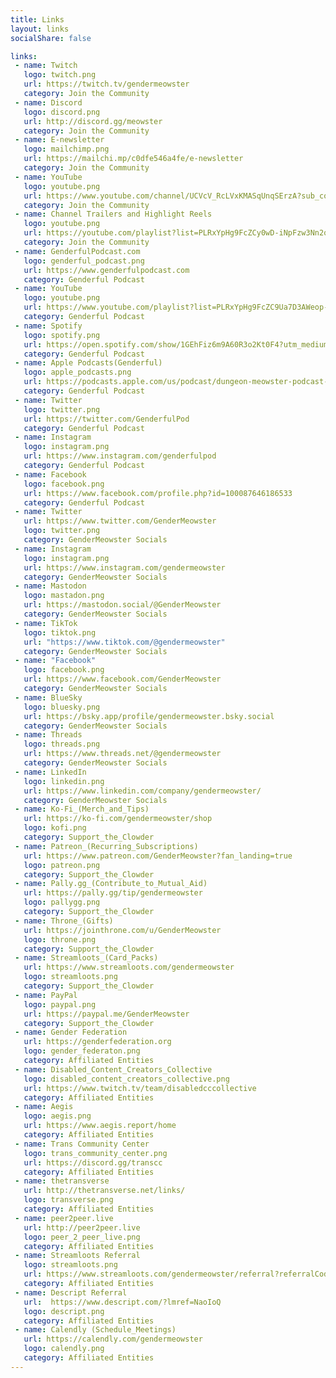 ```yaml
---
title: Links
layout: links
socialShare: false

links:
 - name: Twitch
   logo: twitch.png
   url: https://twitch.tv/gendermeowster
   category: Join the Community 
 - name: Discord
   logo: discord.png
   url: http://discord.gg/meowster
   category: Join the Community 
 - name: E-newsletter
   logo: mailchimp.png
   url: https://mailchi.mp/c0dfe546a4fe/e-newsletter
   category: Join the Community
 - name: YouTube
   logo: youtube.png
   url: https://www.youtube.com/channel/UCVcV_RcLVxKMASqUnqSErzA?sub_confirmation=1
   category: Join the Community
 - name: Channel Trailers and Highlight Reels
   logo: youtube.png
   url: https://youtube.com/playlist?list=PLRxYpHg9FcZCy0wD-iNpFzw3Nn2qMmc8q
   category: Join the Community
 - name: GenderfulPodcast.com
   logo: genderful_podcast.png
   url: https://www.genderfulpodcast.com
   category: Genderful Podcast
 - name: YouTube
   logo: youtube.png
   url: https://www.youtube.com/playlist?list=PLRxYpHg9FcZC9Ua7D3AWeop-IkuDxAs9c
   category: Genderful Podcast
 - name: Spotify
   logo: spotify.png
   url: https://open.spotify.com/show/1GEhFiz6m9A60R3o2Kt0F4?utm_medium=share&utm_source=linktree
   category: Genderful Podcast
 - name: Apple Podcasts(Genderful)
   logo: apple_podcasts.png
   url: https://podcasts.apple.com/us/podcast/dungeon-meowster-podcast-network/id1533080603
   category: Genderful Podcast
 - name: Twitter
   logo: twitter.png
   url: https://twitter.com/GenderfulPod
   category: Genderful Podcast
 - name: Instagram
   logo: instagram.png
   url: https://www.instagram.com/genderfulpod
   category: Genderful Podcast
 - name: Facebook
   logo: facebook.png
   url: https://www.facebook.com/profile.php?id=100087646186533
   category: Genderful Podcast
 - name: Twitter
   url: https://www.twitter.com/GenderMeowster
   logo: twitter.png
   category: GenderMeowster Socials
 - name: Instagram
   logo: instagram.png
   url: https://www.instagram.com/gendermeowster
   category: GenderMeowster Socials
 - name: Mastodon
   logo: mastadon.png
   url: https://mastodon.social/@GenderMeowster
   category: GenderMeowster Socials
 - name: TikTok
   logo: tiktok.png
   url: "https://www.tiktok.com/@gendermeowster"
   category: GenderMeowster Socials
 - name: "Facebook"
   logo: facebook.png
   url: https://www.facebook.com/GenderMeowster
   category: GenderMeowster Socials
 - name: BlueSky
   logo: bluesky.png
   url: https://bsky.app/profile/gendermeowster.bsky.social
   category: GenderMeowster Socials
 - name: Threads
   logo: threads.png
   url: https://www.threads.net/@gendermeowster
   category: GenderMeowster Socials
 - name: LinkedIn
   logo: linkedin.png
   url: https://www.linkedin.com/company/gendermeowster/
   category: GenderMeowster Socials
 - name: Ko-Fi_(Merch_and_Tips)
   url: https://ko-fi.com/gendermeowster/shop
   logo: kofi.png
   category: Support_the_Clowder
 - name: Patreon_(Recurring_Subscriptions)
   url: https://www.patreon.com/GenderMeowster?fan_landing=true
   logo: patreon.png
   category: Support_the_Clowder
 - name: Pally.gg_(Contribute_to_Mutual_Aid)
   url: https://pally.gg/tip/gendermeowster
   logo: pallygg.png
   category: Support_the_Clowder
 - name: Throne_(Gifts)
   url: https://jointhrone.com/u/GenderMeowster
   logo: throne.png
   category: Support_the_Clowder
 - name: Streamloots_(Card_Packs)
   url: https://www.streamloots.com/gendermeowster
   logo: streamloots.png
   category: Support_the_Clowder
 - name: PayPal
   logo: paypal.png
   url: https://paypal.me/GenderMeowster
   category: Support_the_Clowder
 - name: Gender Federation
   url: https://genderfederation.org
   logo: gender_federaton.png
   category: Affiliated Entities
 - name: Disabled_Content_Creators_Collective
   logo: disabled_content_creators_collective.png
   url: https://www.twitch.tv/team/disabledcccollective
   category: Affiliated Entities
 - name: Aegis
   logo: aegis.png
   url: https://www.aegis.report/home
   category: Affiliated Entities
 - name: Trans Community Center
   logo: trans_community_center.png
   url: https://discord.gg/transcc
   category: Affiliated Entities
 - name: thetransverse
   url: http://thetransverse.net/links/
   logo: transverse.png
   category: Affiliated Entities
 - name: peer2peer.live
   url: http://peer2peer.live
   logo: peer_2_peer_live.png
   category: Affiliated Entities
 - name: Streamloots Referral
   logo: streamloots.png
   url: https://www.streamloots.com/gendermeowster/referral?referralCode=gendermeowster
   category: Affiliated Entities
 - name: Descript Referral
   url:  https://www.descript.com/?lmref=NaoIoQ
   logo: descript.png
   category: Affiliated Entities
 - name: Calendly (Schedule_Meetings)
   url: https://calendly.com/gendermeowster
   logo: calendly.png
   category: Affiliated Entities
---
```






